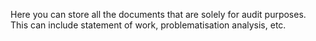 Here you can store all the documents that are solely for audit purposes. This can include statement of work, problematisation analysis, etc.
